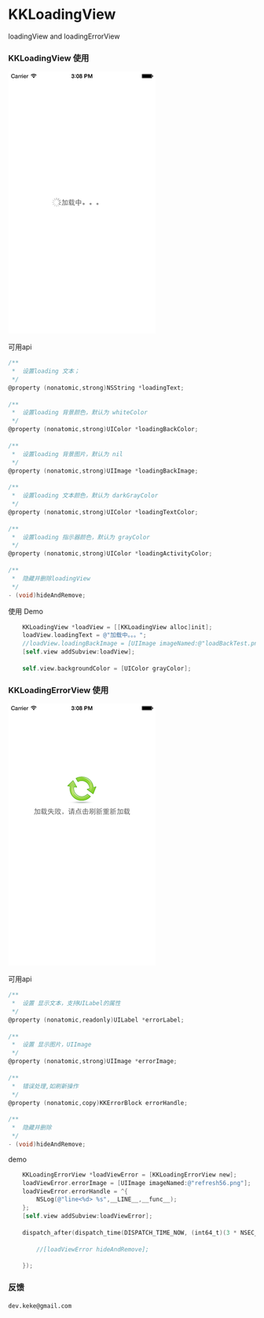 KKLoadingView
=============

loadingView and loadingErrorView

### KKLoadingView 使用

![image](loadingView.png)

可用api

```objective-c
/**
 *  设置loading 文本；
 */
@property (nonatomic,strong)NSString *loadingText;

/**
 *  设置loading 背景颜色，默认为 whiteColor
 */
@property (nonatomic,strong)UIColor *loadingBackColor;

/**
 *  设置loading 背景图片，默认为 nil
 */
@property (nonatomic,strong)UIImage *loadingBackImage;

/**
 *  设置loading 文本颜色，默认为 darkGrayColor
 */
@property (nonatomic,strong)UIColor *loadingTextColor;

/**
 *  设置loading 指示器颜色，默认为 grayColor
 */
@property (nonatomic,strong)UIColor *loadingActivityColor;

/**
 *  隐藏并删除loadingView
 */
- (void)hideAndRemove;
```

使用 Demo

```objective-c
    KKLoadingView *loadView = [[KKLoadingView alloc]init];
    loadView.loadingText = @"加载中。。。";
    //loadView.loadingBackImage = [UIImage imageNamed:@"loadBackTest.png"];
    [self.view addSubview:loadView];
    
    self.view.backgroundColor = [UIColor grayColor];

```

### KKLoadingErrorView 使用

![image](loadingErrorView.png)


可用api

```objective-c
/**
 *  设置 显示文本，支持UILabel的属性
 */
@property (nonatomic,readonly)UILabel *errorLabel;

/**
 *  设置 显示图片，UIImage
 */
@property (nonatomic,strong)UIImage *errorImage;

/**
 *  错误处理,如刷新操作
 */
@property (nonatomic,copy)KKErrorBlock errorHandle;

/**
 *  隐藏并删除
 */
- (void)hideAndRemove;

```

demo

```objective-c
    KKLoadingErrorView *loadViewError = [KKLoadingErrorView new];
    loadViewError.errorImage = [UIImage imageNamed:@"refresh56.png"];
    loadViewError.errorHandle = ^{
        NSLog(@"line<%d> %s",__LINE__,__func__);
    };
    [self.view addSubview:loadViewError];
    
    dispatch_after(dispatch_time(DISPATCH_TIME_NOW, (int64_t)(3 * NSEC_PER_SEC)), dispatch_get_main_queue(), ^{
        
        //[loadViewError hideAndRemove];
        
    });

```

### 反馈

`dev.keke@gmail.com`